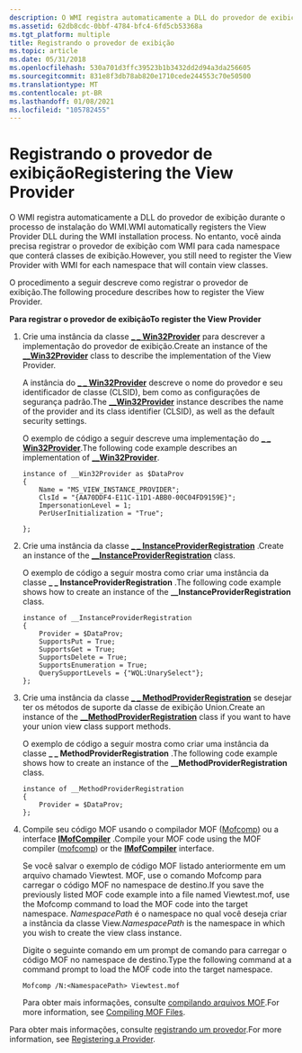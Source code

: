 ```yaml
---
description: O WMI registra automaticamente a DLL do provedor de exibição durante o processo de instalação do WMI. No entanto, você ainda precisa registrar o provedor de exibição com WMI para cada namespace que conterá classes de exibição.
ms.assetid: 62db8cdc-0bbf-4784-bfc4-6fd5cb53368a
ms.tgt_platform: multiple
title: Registrando o provedor de exibição
ms.topic: article
ms.date: 05/31/2018
ms.openlocfilehash: 530a701d3ffc39523b1b3432dd2d94a3da256605
ms.sourcegitcommit: 831e8f3db78ab820e1710cede244553c70e50500
ms.translationtype: MT
ms.contentlocale: pt-BR
ms.lasthandoff: 01/08/2021
ms.locfileid: "105782455"
---
```

# <a name="registering-the-view-provider"></a><span data-ttu-id="6b708-104">Registrando o provedor de exibição</span><span class="sxs-lookup"><span data-stu-id="6b708-104">Registering the View Provider</span></span>

<span data-ttu-id="6b708-105">O WMI registra automaticamente a DLL do provedor de exibição durante o processo de instalação do WMI.</span><span class="sxs-lookup"><span data-stu-id="6b708-105">WMI automatically registers the View Provider DLL during the WMI installation process.</span></span> <span data-ttu-id="6b708-106">No entanto, você ainda precisa registrar o provedor de exibição com WMI para cada namespace que conterá classes de exibição.</span><span class="sxs-lookup"><span data-stu-id="6b708-106">However, you still need to register the View Provider with WMI for each namespace that will contain view classes.</span></span>

<span data-ttu-id="6b708-107">O procedimento a seguir descreve como registrar o provedor de exibição.</span><span class="sxs-lookup"><span data-stu-id="6b708-107">The following procedure describes how to register the View Provider.</span></span>

<span data-ttu-id="6b708-108">**Para registrar o provedor de exibição**</span><span class="sxs-lookup"><span data-stu-id="6b708-108">**To register the View Provider**</span></span>

1.  <span data-ttu-id="6b708-109">Crie uma instância da classe [**\_ \_ Win32Provider**](--win32provider.md) para descrever a implementação do provedor de exibição.</span><span class="sxs-lookup"><span data-stu-id="6b708-109">Create an instance of the [**\_\_Win32Provider**](--win32provider.md) class to describe the implementation of the View Provider.</span></span>

    <span data-ttu-id="6b708-110">A instância do [**\_ \_ Win32Provider**](--win32provider.md) descreve o nome do provedor e seu identificador de classe (CLSID), bem como as configurações de segurança padrão.</span><span class="sxs-lookup"><span data-stu-id="6b708-110">The [**\_\_Win32Provider**](--win32provider.md) instance describes the name of the provider and its class identifier (CLSID), as well as the default security settings.</span></span>

    <span data-ttu-id="6b708-111">O exemplo de código a seguir descreve uma implementação do [**\_ \_ Win32Provider**](--win32provider.md).</span><span class="sxs-lookup"><span data-stu-id="6b708-111">The following code example describes an implementation of [**\_\_Win32Provider**](--win32provider.md).</span></span>

    ``` syntax
    instance of __Win32Provider as $DataProv
    {
        Name = "MS_VIEW_INSTANCE_PROVIDER";
        ClsId = "{AA70DDF4-E11C-11D1-ABB0-00C04FD9159E}";
        ImpersonationLevel = 1;
        PerUserInitialization = "True";
        
    };
    ```

2.  <span data-ttu-id="6b708-112">Crie uma instância da classe [**\_ \_ InstanceProviderRegistration**](--instanceproviderregistration.md) .</span><span class="sxs-lookup"><span data-stu-id="6b708-112">Create an instance of the [**\_\_InstanceProviderRegistration**](--instanceproviderregistration.md) class.</span></span>

    <span data-ttu-id="6b708-113">O exemplo de código a seguir mostra como criar uma instância da classe **\_ \_ InstanceProviderRegistration** .</span><span class="sxs-lookup"><span data-stu-id="6b708-113">The following code example shows how to create an instance of the **\_\_InstanceProviderRegistration** class.</span></span>

    ``` syntax
    instance of __InstanceProviderRegistration
    {
        Provider = $DataProv;
        SupportsPut = True;
        SupportsGet = True;
        SupportsDelete = True;
        SupportsEnumeration = True;
        QuerySupportLevels = {"WQL:UnarySelect"};
    };
    ```

3.  <span data-ttu-id="6b708-114">Crie uma instância da classe [**\_ \_ MethodProviderRegistration**](--methodproviderregistration.md) se desejar ter os métodos de suporte da classe de exibição Union.</span><span class="sxs-lookup"><span data-stu-id="6b708-114">Create an instance of the [**\_\_MethodProviderRegistration**](--methodproviderregistration.md) class if you want to have your union view class support methods.</span></span>

    <span data-ttu-id="6b708-115">O exemplo de código a seguir mostra como criar uma instância da classe **\_ \_ MethodProviderRegistration** .</span><span class="sxs-lookup"><span data-stu-id="6b708-115">The following code example shows how to create an instance of the **\_\_MethodProviderRegistration** class.</span></span>

    ``` syntax
    instance of __MethodProviderRegistration
    {
        Provider = $DataProv;
    };
    ```

4.  <span data-ttu-id="6b708-116">Compile seu código MOF usando o compilador MOF ([Mofcomp](mofcomp.md)) ou a interface [**IMofCompiler**](/windows/desktop/api/Wbemcli/nn-wbemcli-imofcompiler) .</span><span class="sxs-lookup"><span data-stu-id="6b708-116">Compile your MOF code using the MOF compiler ([mofcomp](mofcomp.md)) or the [**IMofCompiler**](/windows/desktop/api/Wbemcli/nn-wbemcli-imofcompiler) interface.</span></span>

    <span data-ttu-id="6b708-117">Se você salvar o exemplo de código MOF listado anteriormente em um arquivo chamado Viewtest. MOF, use o comando Mofcomp para carregar o código MOF no namespace de destino.</span><span class="sxs-lookup"><span data-stu-id="6b708-117">If you save the previously listed MOF code example into a file named Viewtest.mof, use the Mofcomp command to load the MOF code into the target namespace.</span></span> <span data-ttu-id="6b708-118">*NamespacePath* é o namespace no qual você deseja criar a instância da classe View.</span><span class="sxs-lookup"><span data-stu-id="6b708-118">*NamespacePath* is the namespace in which you wish to create the view class instance.</span></span>

    <span data-ttu-id="6b708-119">Digite o seguinte comando em um prompt de comando para carregar o código MOF no namespace de destino.</span><span class="sxs-lookup"><span data-stu-id="6b708-119">Type the following command at a command prompt to load the MOF code into the target namespace.</span></span>

    ``` syntax
    Mofcomp /N:<NamespacePath> Viewtest.mof
    ```

    <span data-ttu-id="6b708-120">Para obter mais informações, consulte [compilando arquivos MOF](compiling-mof-files.md).</span><span class="sxs-lookup"><span data-stu-id="6b708-120">For more information, see [Compiling MOF Files](compiling-mof-files.md).</span></span>

<span data-ttu-id="6b708-121">Para obter mais informações, consulte [registrando um provedor](registering-a-provider.md).</span><span class="sxs-lookup"><span data-stu-id="6b708-121">For more information, see [Registering a Provider](registering-a-provider.md).</span></span>

 

 




